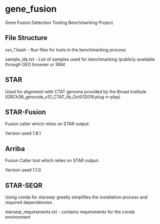 # gene_fusion
Gene Fusion Detection Tooling Benchmarking Project.

## File Structure
run_*.bash - Run files for tools in the benchmarking process

sample_ids.txt - List of samples used for benchmarking (publicly available through GEO browser or SRA)

## STAR
Used for alignment with CTAT genome provided by the Broad Institute (GRCh38_gencode_v31_CTAT_lib_Oct012019.plug-n-play)

## STAR-Fusion
Fusion caller which relies on STAR output.

Version used 1.8.1

## Arriba
Fusion Caller tool which relies on STAR output.

Version used 1.1.0

## STAR-SEQR

Using conda for starseqr greatly simplifies the installation process and required dependencies.

starseqr_requirements.txt - contains requirements for the conda environment
